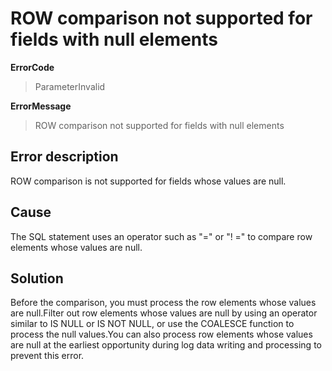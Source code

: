 # ROW comparison not supported for fields with null elements

**ErrorCode**

> ParameterInvalid

**ErrorMessage**

> ROW comparison not supported for fields with null elements

## Error description

ROW comparison is not supported for fields whose values are null.

## Cause

The SQL statement uses an operator such as "=" or "! =" to compare row elements whose values are null.

## Solution

Before the comparison, you must process the row elements whose values are null.Filter out row elements whose values are null by using an operator similar to IS NULL or IS NOT NULL, or use the COALESCE function to process the null values.You can also process row elements whose values are null at the earliest opportunity during log data writing and processing to prevent this error.
